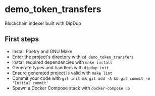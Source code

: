 # demo_token_transfers

Blockchain indexer built with DipDup

## First steps

* Install Poetry and GNU Make
* Enter the project's directory with `cd demo_token_transfers`
* Install required dependencies with `make install`
* Generate types and handlers with `dipdup init`
* Ensure generated project is valid with `make lint`
* Commit your code with `git init && git add -A && git commit -m 'Initial commit'` 
* Spawn a Docker Compose stack with `docker-compose up`